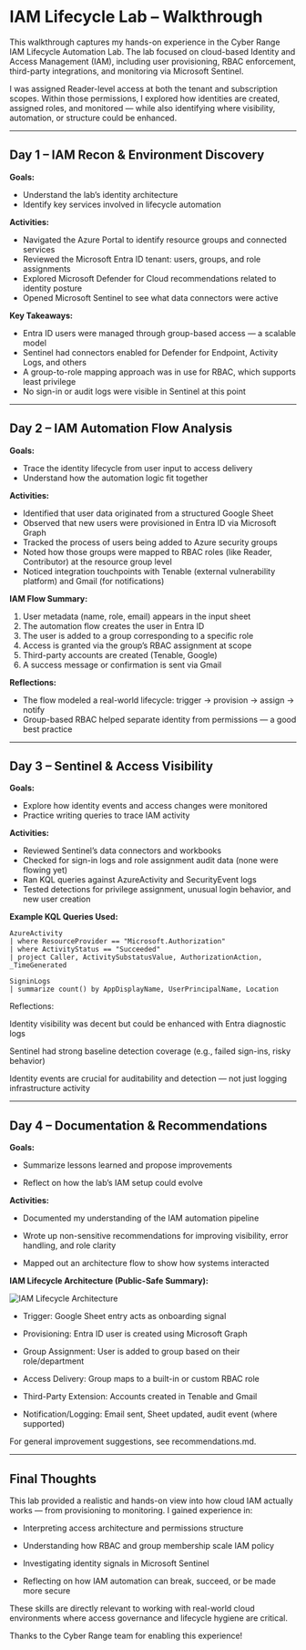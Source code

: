 # IAM Lifecycle Lab – Walkthrough

This walkthrough captures my hands-on experience in the Cyber Range IAM Lifecycle Automation Lab. The lab focused on cloud-based Identity and Access Management (IAM), including user provisioning, RBAC enforcement, third-party integrations, and monitoring via Microsoft Sentinel.

I was assigned Reader-level access at both the tenant and subscription scopes. Within those permissions, I explored how identities are created, assigned roles, and monitored — while also identifying where visibility, automation, or structure could be enhanced.

---

## Day 1 – IAM Recon & Environment Discovery

**Goals:**
- Understand the lab’s identity architecture
- Identify key services involved in lifecycle automation

**Activities:**
- Navigated the Azure Portal to identify resource groups and connected services
- Reviewed the Microsoft Entra ID tenant: users, groups, and role assignments
- Explored Microsoft Defender for Cloud recommendations related to identity posture
- Opened Microsoft Sentinel to see what data connectors were active

**Key Takeaways:**
- Entra ID users were managed through group-based access — a scalable model
- Sentinel had connectors enabled for Defender for Endpoint, Activity Logs, and others
- A group-to-role mapping approach was in use for RBAC, which supports least privilege
- No sign-in or audit logs were visible in Sentinel at this point

---

## Day 2 – IAM Automation Flow Analysis

**Goals:**
- Trace the identity lifecycle from user input to access delivery
- Understand how the automation logic fit together

**Activities:**
- Identified that user data originated from a structured Google Sheet
- Observed that new users were provisioned in Entra ID via Microsoft Graph
- Tracked the process of users being added to Azure security groups
- Noted how those groups were mapped to RBAC roles (like Reader, Contributor) at the resource group level
- Noticed integration touchpoints with Tenable (external vulnerability platform) and Gmail (for notifications)

**IAM Flow Summary:**
1. User metadata (name, role, email) appears in the input sheet
2. The automation flow creates the user in Entra ID
3. The user is added to a group corresponding to a specific role
4. Access is granted via the group’s RBAC assignment at scope
5. Third-party accounts are created (Tenable, Google)
6. A success message or confirmation is sent via Gmail

**Reflections:**
- The flow modeled a real-world lifecycle: trigger → provision → assign → notify
- Group-based RBAC helped separate identity from permissions — a good best practice

---

## Day 3 – Sentinel & Access Visibility

**Goals:**
- Explore how identity events and access changes were monitored
- Practice writing queries to trace IAM activity

**Activities:**
- Reviewed Sentinel’s data connectors and workbooks
- Checked for sign-in logs and role assignment audit data (none were flowing yet)
- Ran KQL queries against AzureActivity and SecurityEvent logs
- Tested detections for privilege assignment, unusual login behavior, and new user creation

**Example KQL Queries Used:**
```kql
AzureActivity
| where ResourceProvider == "Microsoft.Authorization"
| where ActivityStatus == "Succeeded"
| project Caller, ActivitySubstatusValue, AuthorizationAction, _TimeGenerated

SigninLogs
| summarize count() by AppDisplayName, UserPrincipalName, Location
```

Reflections:

Identity visibility was decent but could be enhanced with Entra diagnostic logs

Sentinel had strong baseline detection coverage (e.g., failed sign-ins, risky behavior)

Identity events are crucial for auditability and detection — not just logging infrastructure activity

---

## Day 4 – Documentation & Recommendations
**Goals:**

- Summarize lessons learned and propose improvements

- Reflect on how the lab’s IAM setup could evolve

**Activities:**

- Documented my understanding of the IAM automation pipeline

- Wrote up non-sensitive recommendations for improving visibility, error handling, and role clarity

- Mapped out an architecture flow to show how systems interacted

**IAM Lifecycle Architecture (Public-Safe Summary):**

![IAM Lifecycle Architecture](https://github.com/user-attachments/assets/056c015b-36b8-4b06-b351-978455a755a1)


- Trigger: Google Sheet entry acts as onboarding signal

- Provisioning: Entra ID user is created using Microsoft Graph

- Group Assignment: User is added to group based on their role/department

- Access Delivery: Group maps to a built-in or custom RBAC role

- Third-Party Extension: Accounts created in Tenable and Gmail

- Notification/Logging: Email sent, Sheet updated, audit event (where supported)

For general improvement suggestions, see recommendations.md.

---

## Final Thoughts

This lab provided a realistic and hands-on view into how cloud IAM actually works — from provisioning to monitoring. I gained experience in:

- Interpreting access architecture and permissions structure

- Understanding how RBAC and group membership scale IAM policy

- Investigating identity signals in Microsoft Sentinel

- Reflecting on how IAM automation can break, succeed, or be made more secure

These skills are directly relevant to working with real-world cloud environments where access governance and lifecycle hygiene are critical.

Thanks to the Cyber Range team for enabling this experience!
